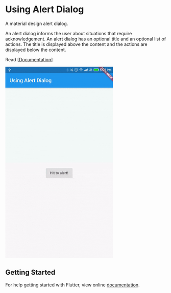 # Using Alert Dialog

A material design alert dialog.

An alert dialog informs the user about situations that require acknowledgement. An alert dialog has an optional title and an optional list of actions. The title is displayed above the content and the actions are displayed below the content.

Read [[Documentation](https://docs.flutter.io/flutter/material/AlertDialog-class.html)]

<img src="demo_img.gif" height="600em" />


## Getting Started

For help getting started with Flutter, view online [documentation](http://flutter.io/).